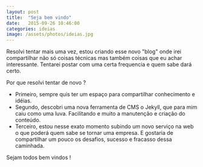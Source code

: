 ```yaml
---
layout: post
title:  "Seja bem vindo"
date:   2015-09-26 10:46:00
categories: ideias
image: /assets/photos/ideias.jpg
---
```

Resolvi tentar mais uma vez, estou criando esse novo "blog" onde irei compartilhar não só coisas técnicas mas também coisas que eu achar interessante. Tentarei postar com uma certa frequencia e quem sabe dará certo.

Por que resolvi tentar de novo ? 

- Primeiro, sempre quis ter um espaço para compartilhar conhecimento e idéias. 
- Segundo, descobri uma nova ferramenta de CMS o Jekyll, que para mim caiu como uma luva. Facilitando e muito a manutenção e criação do conteúdo.
- Terceiro, estou nesse exato momento subindo um novo serviço na web o que poderá quem sabe se tornar uma empresa. E gostaria de compartilhar um pouco os desafios, sucesso e fracasso dessa caminhada.

Sejam todos bem vindos !

